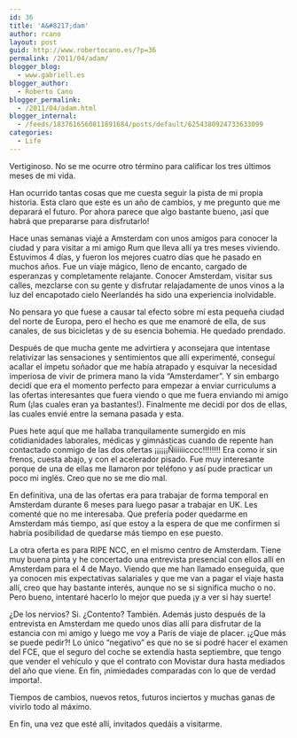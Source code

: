 ```yaml
---
id: 36
title: 'A&#8217;dam'
author: rcano
layout: post
guid: http://www.robertocano.es/?p=36
permalink: /2011/04/adam/
blogger_blog:
  - www.gabriell.es
blogger_author:
  - Roberto Cano
blogger_permalink:
  - /2011/04/adam.html
blogger_internal:
  - /feeds/1837616560811891684/posts/default/6254380924733633099
categories:
  - Life
---
```

Vertiginoso. No se me ocurre otro término para calificar los tres últimos meses de mi vida.

<div style="clear: both; text-align: center;">
</div>

Han ocurrido tantas cosas que me cuesta seguir la pista de mi propia historia. Esta claro que este es un año de cambios, y me pregunto que me deparará el futuro. Por ahora parece que algo bastante bueno, ¡así que habrá que prepararse para disfrutarlo!

Hace unas semanas viajé a Amsterdam con unos amigos para conocer la ciudad y para visitar a mi amigo Rum que lleva allí ya tres meses viviendo. Estuvimos 4 días, y fueron los mejores cuatro días que he pasado en muchos años. Fue un viaje mágico, lleno de encanto, cargado de esperanzas y completamente relajante. Conocer Amsterdam, visitar sus calles, mezclarse con su gente y disfrutar relajadamente de unos vinos a la luz del encapotado cielo Neerlandés ha sido una experiencia inolvidable.

No pensara yo que fuese a causar tal efecto sobre mí esta pequeña ciudad del norte de Europa, pero el hecho es que me enamoré de ella, de sus canales, de sus bicicletas y de su esencia bohemia. He quedado prendado.

Después de que mucha gente me advirtiera y aconsejara que intentase relativizar las sensaciones y sentimientos que allí experimenté, conseguí acallar el ímpetu soñador que me había atrapado y esquivar la necesidad imperiosa de vivir de primera mano la vida &#8220;Amsterdamer&#8221;. Y sin embargo decidí que era el momento perfecto para empezar a enviar curriculums a las ofertas interesantes que fuera viendo o que me fuera enviando mi amigo Rum (¡las cuales eran ya bastantes!). Finalmente me decidí por dos de ellas, las cuales envié entre la semana pasada y esta.

Pues hete aquí que me hallaba tranquilamente sumergido en mis cotidianidades laborales, médicas y gimnásticas cuando de repente han contactado conmigo de las dos ofertas ¡¡¡¡¡¡Ñiiiiiicccc!!!!!!!! Era como ir sin frenos, cuesta abajo, y con el acelerador pisado. Fue muy interesante porque de una de ellas me llamaron por teléfono y así pude practicar un poco mi inglés. Creo que no se me dio mal.

En definitiva, una de las ofertas era para trabajar de forma temporal en Amsterdam durante 6 meses para luego pasar a trabajar en UK. Les comenté que no me interesaba. Que prefería poder quedarme en Amsterdam más tiempo, así que estoy a la espera de que me confirmen si habría posibilidad de quedarse más tiempo en ese puesto.

La otra oferta es para RIPE NCC, en el mismo centro de Amsterdam. Tiene muy buena pinta y he concertado una entrevista presencial con ellos allí en Amsterdam para el 4 de Mayo. Viendo que me han llamado enseguida, que ya conocen mis expectativas salariales y que me van a pagar el viaje hasta allí, creo que hay bastante interés, aunque no se si significa mucho o no. Pero bueno, intentaré hacerlo lo mejor que pueda ¡y a ver si hay suerte!

¿De los nervios? Si. ¿Contento? También. Además justo después de la entrevista en Amsterdam me quedo unos días allí para disfrutar de la estancia con mi amigo y luego me voy a París de viaje de placer. ¡¿Que más se puede pedir?! Lo único &#8220;negativo&#8221; es que no se si podré hacer el examen del FCE, que el seguro del coche se extendía hasta septiembre, que tengo que vender el vehículo y que el contrato con Movistar dura hasta mediados del año que viene. En fin, ¡nimiedades comparadas con lo que de verdad importa!.

Tiempos de cambios, nuevos retos, futuros inciertos y muchas ganas de vivirlo todo al máximo.

En fin, una vez que esté allí, invitados quedáis a visitarme.